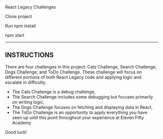 React Legacy Challenges

Clone project

Run npm install

npm start

******************************

INSTRUCTIONS
------------

There are four challenges in this project: Cats Challenge, Search Challenge, Dogs Challenge, and ToDo Challenge. These challenge will focus on different portions of both React Legacy code and applying logic and escalate in difficulty.

 - The Cats Challenge is a debug challenge,
 - The Search Challenge includes some debugging but focuses primarily on writing logic,
 - The Dogs Challenge focuses on fetching and displaying data in React,
 - The ToDo Challenge is an opportunity to apply everything you have seen up until this point throughout your experience at Eleven Fifty Academy

Good luck!